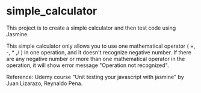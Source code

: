 # simple_calculator
This project is to create a simple calculator and then test code using Jasmine.

This simple calculator only allows you to use one mathematical operator ( +, -, * ,/ ) in one operation, and it doesn't recognize negative number. If there are any negative number or more than one mathematical operator in the operation, it will show error message "Operation not recognized".  

Reference: Udemy course "Unit testing your javascript with jasmine" by Juan Lizarazo, Reynaldo Pena.

